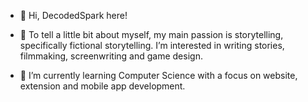 - 👋 Hi, DecodedSpark here!

- 👀 To tell a little bit about myself, my main passion is storytelling, specifically fictional storytelling. I’m interested in writing stories, filmmaking, screenwriting and game design.

- 🌱 I’m currently learning Computer Science with a focus on website, extension and mobile app development.

<!---
DecodedSpark/DecodedSpark is a ✨ special ✨ repository because its `README.md` (this file) appears on your GitHub profile.
You can click the Preview link to take a look at your changes.
--->
